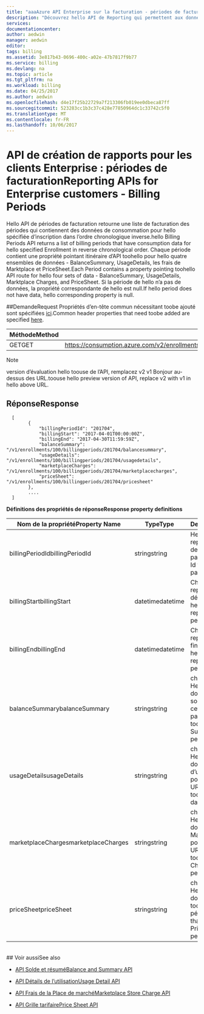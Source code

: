 ```yaml
---
title: "aaaAzure API Enterprise sur la facturation - périodes de facturation | Documents Microsoft"
description: "Découvrez hello API de Reporting qui permettent aux données de consommation de toopull clients entreprise Azure par programme."
services: 
documentationcenter: 
author: aedwin
manager: aedwin
editor: 
tags: billing
ms.assetid: 3e817b43-0696-400c-a02e-47b7817f9b77
ms.service: billing
ms.devlang: na
ms.topic: article
ms.tgt_pltfrm: na
ms.workload: billing
ms.date: 04/25/2017
ms.author: aedwin
ms.openlocfilehash: d4e17f25b22729a7f213306fb019ee0dbeca87ff
ms.sourcegitcommit: 523283cc1b3c37c428e77850964dc1c33742c5f0
ms.translationtype: MT
ms.contentlocale: fr-FR
ms.lasthandoff: 10/06/2017
---
```

# <a name="reporting-apis-for-enterprise-customers---billing-periods"></a><span data-ttu-id="3db01-103">API de création de rapports pour les clients Enterprise : périodes de facturation</span><span class="sxs-lookup"><span data-stu-id="3db01-103">Reporting APIs for Enterprise customers - Billing Periods</span></span>

<span data-ttu-id="3db01-104">Hello API de périodes de facturation retourne une liste de facturation des périodes qui contiennent des données de consommation pour hello spécifiée d’inscription dans l’ordre chronologique inverse.</span><span class="sxs-lookup"><span data-stu-id="3db01-104">hello Billing Periods API returns a list of billing periods that have consumption data for hello specified Enrollment in reverse chronological order.</span></span> <span data-ttu-id="3db01-105">Chaque période contient une propriété pointant itinéraire d’API toohello pour hello quatre ensembles de données - BalanceSummary, UsageDetails, les frais de Marktplace et PriceSheet.</span><span class="sxs-lookup"><span data-stu-id="3db01-105">Each Period contains a property pointing toohello API route for hello four sets of data - BalanceSummary, UsageDetails, Marktplace Charges, and PriceSheet.</span></span> <span data-ttu-id="3db01-106">Si la période de hello n’a pas de données, la propriété correspondante de hello est null.</span><span class="sxs-lookup"><span data-stu-id="3db01-106">If hello period does not have data, hello corresponding property is null.</span></span> 


##<a name="request"></a><span data-ttu-id="3db01-107">Demande</span><span class="sxs-lookup"><span data-stu-id="3db01-107">Request</span></span> 
<span data-ttu-id="3db01-108">Propriétés d’en-tête commun nécessitant toobe ajouté sont spécifiées [ici](billing-enterprise-api.md).</span><span class="sxs-lookup"><span data-stu-id="3db01-108">Common header properties that need toobe added are specified [here](billing-enterprise-api.md).</span></span> 

|<span data-ttu-id="3db01-109">Méthode</span><span class="sxs-lookup"><span data-stu-id="3db01-109">Method</span></span> | <span data-ttu-id="3db01-110">URI de demande</span><span class="sxs-lookup"><span data-stu-id="3db01-110">Request URI</span></span>|
|-|-|
|<span data-ttu-id="3db01-111">GET</span><span class="sxs-lookup"><span data-stu-id="3db01-111">GET</span></span>| <span data-ttu-id="3db01-112">https://consumption.azure.com/v2/enrollments/{enrollmentNumber}/billingperiods</span><span class="sxs-lookup"><span data-stu-id="3db01-112">https://consumption.azure.com/v2/enrollments/{enrollmentNumber}/billingperiods</span></span>|

> [!Note]
> <span data-ttu-id="3db01-113">version d’évaluation hello toouse de l’API, remplacez v2 v1 Bonjour au-dessus des URL.</span><span class="sxs-lookup"><span data-stu-id="3db01-113">toouse hello preview version of API, replace v2 with v1 in hello above URL.</span></span>
>

## <a name="response"></a><span data-ttu-id="3db01-114">Réponse</span><span class="sxs-lookup"><span data-stu-id="3db01-114">Response</span></span>
 
    
    
      [
            {
                "billingPeriodId": "201704",
                "billingStart": "2017-04-01T00:00:00Z",
                "billingEnd": "2017-04-30T11:59:59Z",
                "balanceSummary": "/v1/enrollments/100/billingperiods/201704/balancesummary",
                "usageDetails": "/v1/enrollments/100/billingperiods/201704/usagedetails",
                "marketplaceCharges": "/v1/enrollments/100/billingperiods/201704/marketplacecharges",
                "priceSheet": "/v1/enrollments/100/billingperiods/201704/pricesheet"
            },          
            ....
      ]
    

<span data-ttu-id="3db01-115">**Définitions des propriétés de réponse**</span><span class="sxs-lookup"><span data-stu-id="3db01-115">**Response property definitions**</span></span>

|<span data-ttu-id="3db01-116">Nom de la propriété</span><span class="sxs-lookup"><span data-stu-id="3db01-116">Property Name</span></span>| <span data-ttu-id="3db01-117">Type</span><span class="sxs-lookup"><span data-stu-id="3db01-117">Type</span></span>| <span data-ttu-id="3db01-118">Description</span><span class="sxs-lookup"><span data-stu-id="3db01-118">Description</span></span>
|-|-|-|
|<span data-ttu-id="3db01-119">billingPeriodId</span><span class="sxs-lookup"><span data-stu-id="3db01-119">billingPeriodId</span></span>| <span data-ttu-id="3db01-120">string</span><span class="sxs-lookup"><span data-stu-id="3db01-120">string</span></span>| <span data-ttu-id="3db01-121">Hello Id unique qui représente une période de facturation particulière</span><span class="sxs-lookup"><span data-stu-id="3db01-121">hello unique Id that represents a particular Billing period</span></span>|
|<span data-ttu-id="3db01-122">billingStart</span><span class="sxs-lookup"><span data-stu-id="3db01-122">billingStart</span></span>| <span data-ttu-id="3db01-123">datetime</span><span class="sxs-lookup"><span data-stu-id="3db01-123">datetime</span></span>| <span data-ttu-id="3db01-124">Chaîne ISO 8601 représentant la date de début de la période de hello</span><span class="sxs-lookup"><span data-stu-id="3db01-124">ISO 8601 string representing hello period start date</span></span>|
|<span data-ttu-id="3db01-125">billingEnd</span><span class="sxs-lookup"><span data-stu-id="3db01-125">billingEnd</span></span>| <span data-ttu-id="3db01-126">datetime</span><span class="sxs-lookup"><span data-stu-id="3db01-126">datetime</span></span>| <span data-ttu-id="3db01-127">Chaîne ISO 8601 représentant la date de fin de la période de hello</span><span class="sxs-lookup"><span data-stu-id="3db01-127">ISO 8601 string representing hello period end date</span></span>|
|<span data-ttu-id="3db01-128">balanceSummary</span><span class="sxs-lookup"><span data-stu-id="3db01-128">balanceSummary</span></span>| <span data-ttu-id="3db01-129">string</span><span class="sxs-lookup"><span data-stu-id="3db01-129">string</span></span>| <span data-ttu-id="3db01-130">chemin d’accès URL Hello qui achemine les données de résumé de solde toohello pour cette période</span><span class="sxs-lookup"><span data-stu-id="3db01-130">hello URL path that routes toohello Balance Summary data for this period</span></span>|
|<span data-ttu-id="3db01-131">usageDetails</span><span class="sxs-lookup"><span data-stu-id="3db01-131">usageDetails</span></span>| <span data-ttu-id="3db01-132">string</span><span class="sxs-lookup"><span data-stu-id="3db01-132">string</span></span>| <span data-ttu-id="3db01-133">chemin d’accès URL Hello qui achemine les données des détails d’utilisation de toohello pour cette période</span><span class="sxs-lookup"><span data-stu-id="3db01-133">hello URL path that routes toohello Usage Details data for this period</span></span>|
|<span data-ttu-id="3db01-134">marketplaceCharges</span><span class="sxs-lookup"><span data-stu-id="3db01-134">marketplaceCharges</span></span>| <span data-ttu-id="3db01-135">string</span><span class="sxs-lookup"><span data-stu-id="3db01-135">string</span></span>| <span data-ttu-id="3db01-136">chemin d’accès URL Hello qui achemine les données de frais Marketplace toohello pour cette période</span><span class="sxs-lookup"><span data-stu-id="3db01-136">hello URL path that routes toohello Marketplace Charges data for this period</span></span>|
|<span data-ttu-id="3db01-137">priceSheet</span><span class="sxs-lookup"><span data-stu-id="3db01-137">priceSheet</span></span>| <span data-ttu-id="3db01-138">string</span><span class="sxs-lookup"><span data-stu-id="3db01-138">string</span></span>| <span data-ttu-id="3db01-139">chemin d’accès URL Hello qui achemine les données de PriceSheet toohello pour cette période</span><span class="sxs-lookup"><span data-stu-id="3db01-139">hello URL path that routes toohello PriceSheet data for this period</span></span>|

<br/>
## <a name="see-also"></a><span data-ttu-id="3db01-140">Voir aussi</span><span class="sxs-lookup"><span data-stu-id="3db01-140">See also</span></span>

* [<span data-ttu-id="3db01-141">API Solde et résumé</span><span class="sxs-lookup"><span data-stu-id="3db01-141">Balance and Summary API</span></span>](billing-enterprise-api-balance-summary.md)

* [<span data-ttu-id="3db01-142">API Détails de l’utilisation</span><span class="sxs-lookup"><span data-stu-id="3db01-142">Usage Detail API</span></span>](billing-enterprise-api-usage-detail.md) 

* [<span data-ttu-id="3db01-143">API Frais de la Place de marché</span><span class="sxs-lookup"><span data-stu-id="3db01-143">Marketplace Store Charge API</span></span>](billing-enterprise-api-marketplace-storecharge.md) 

* [<span data-ttu-id="3db01-144">API Grille tarifaire</span><span class="sxs-lookup"><span data-stu-id="3db01-144">Price Sheet API</span></span>](billing-enterprise-api-pricesheet.md)